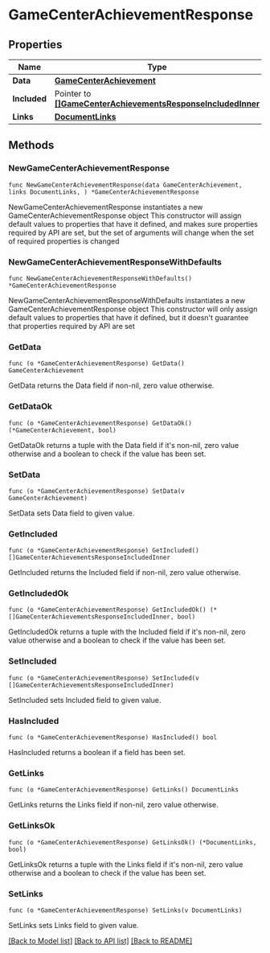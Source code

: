 # GameCenterAchievementResponse

## Properties

Name | Type | Description | Notes
------------ | ------------- | ------------- | -------------
**Data** | [**GameCenterAchievement**](GameCenterAchievement.md) |  | 
**Included** | Pointer to [**[]GameCenterAchievementsResponseIncludedInner**](GameCenterAchievementsResponseIncludedInner.md) |  | [optional] 
**Links** | [**DocumentLinks**](DocumentLinks.md) |  | 

## Methods

### NewGameCenterAchievementResponse

`func NewGameCenterAchievementResponse(data GameCenterAchievement, links DocumentLinks, ) *GameCenterAchievementResponse`

NewGameCenterAchievementResponse instantiates a new GameCenterAchievementResponse object
This constructor will assign default values to properties that have it defined,
and makes sure properties required by API are set, but the set of arguments
will change when the set of required properties is changed

### NewGameCenterAchievementResponseWithDefaults

`func NewGameCenterAchievementResponseWithDefaults() *GameCenterAchievementResponse`

NewGameCenterAchievementResponseWithDefaults instantiates a new GameCenterAchievementResponse object
This constructor will only assign default values to properties that have it defined,
but it doesn't guarantee that properties required by API are set

### GetData

`func (o *GameCenterAchievementResponse) GetData() GameCenterAchievement`

GetData returns the Data field if non-nil, zero value otherwise.

### GetDataOk

`func (o *GameCenterAchievementResponse) GetDataOk() (*GameCenterAchievement, bool)`

GetDataOk returns a tuple with the Data field if it's non-nil, zero value otherwise
and a boolean to check if the value has been set.

### SetData

`func (o *GameCenterAchievementResponse) SetData(v GameCenterAchievement)`

SetData sets Data field to given value.


### GetIncluded

`func (o *GameCenterAchievementResponse) GetIncluded() []GameCenterAchievementsResponseIncludedInner`

GetIncluded returns the Included field if non-nil, zero value otherwise.

### GetIncludedOk

`func (o *GameCenterAchievementResponse) GetIncludedOk() (*[]GameCenterAchievementsResponseIncludedInner, bool)`

GetIncludedOk returns a tuple with the Included field if it's non-nil, zero value otherwise
and a boolean to check if the value has been set.

### SetIncluded

`func (o *GameCenterAchievementResponse) SetIncluded(v []GameCenterAchievementsResponseIncludedInner)`

SetIncluded sets Included field to given value.

### HasIncluded

`func (o *GameCenterAchievementResponse) HasIncluded() bool`

HasIncluded returns a boolean if a field has been set.

### GetLinks

`func (o *GameCenterAchievementResponse) GetLinks() DocumentLinks`

GetLinks returns the Links field if non-nil, zero value otherwise.

### GetLinksOk

`func (o *GameCenterAchievementResponse) GetLinksOk() (*DocumentLinks, bool)`

GetLinksOk returns a tuple with the Links field if it's non-nil, zero value otherwise
and a boolean to check if the value has been set.

### SetLinks

`func (o *GameCenterAchievementResponse) SetLinks(v DocumentLinks)`

SetLinks sets Links field to given value.



[[Back to Model list]](../README.md#documentation-for-models) [[Back to API list]](../README.md#documentation-for-api-endpoints) [[Back to README]](../README.md)


